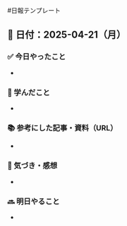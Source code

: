 #日報テンプレート
## 📅 日付：2025-04-21（月）

### ✅ 今日やったこと
- 
### 🧠 学んだこと
-
### 📚 参考にした記事・資料（URL）
-
### 📝 気づき・感想
-
### 🔜 明日やること
- 
